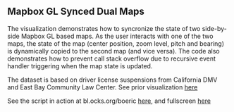 ## Mapbox GL Synced Dual Maps
The visualization demonstrates how to syncronize the state of two side-by-side Mapbox GL based maps. As the user interacts with one of the two maps, the state of the map (center position, zoom level, pitch and bearing) is dynamically copied to the second map (and vice versa). The code also demonstrates how to prevent call stack overflow due to recursive event handler triggering when the map state is updated.

The dataset is based on driver license suspensions from California DMV and East Bay Community Law Center. See prior visualization [here](http://bl.ocks.org/boeric/4d62de0846a2554b113b)

See the script in action at bl.ocks.org/boeric [here](http://bl.ocks.org/boeric/f6ddea14600dc5093506/), and fullscreen [here](http://bl.ocks.org/boeric/raw/f6ddea14600dc5093506/)